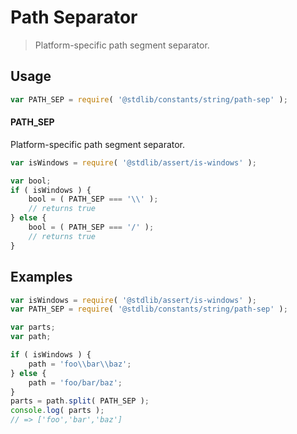 <!--

@license Apache-2.0

Copyright (c) 2018 The Stdlib Authors.

Licensed under the Apache License, Version 2.0 (the "License");
you may not use this file except in compliance with the License.
You may obtain a copy of the License at

   http://www.apache.org/licenses/LICENSE-2.0

Unless required by applicable law or agreed to in writing, software
distributed under the License is distributed on an "AS IS" BASIS,
WITHOUT WARRANTIES OR CONDITIONS OF ANY KIND, either express or implied.
See the License for the specific language governing permissions and
limitations under the License.

-->

# Path Separator

> Platform-specific path segment separator.

<section class="usage">

## Usage

```javascript
var PATH_SEP = require( '@stdlib/constants/string/path-sep' );
```

#### PATH_SEP

Platform-specific path segment separator.

```javascript
var isWindows = require( '@stdlib/assert/is-windows' );

var bool;
if ( isWindows ) {
    bool = ( PATH_SEP === '\\' );
    // returns true
} else {
    bool = ( PATH_SEP === '/' );
    // returns true
}
```

</section>

<!-- /.usage -->

<section class="examples">

## Examples

<!-- eslint no-undef: "error" -->

```javascript
var isWindows = require( '@stdlib/assert/is-windows' );
var PATH_SEP = require( '@stdlib/constants/string/path-sep' );

var parts;
var path;

if ( isWindows ) {
    path = 'foo\\bar\\baz';
} else {
    path = 'foo/bar/baz';
}
parts = path.split( PATH_SEP );
console.log( parts );
// => ['foo','bar','baz']
```

</section>

<!-- /.examples -->

<section class="links">

</section>

<!-- /.links -->
